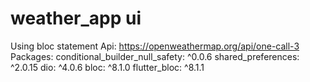 # weather_app ui 
Using bloc statement
Api: 
https://openweathermap.org/api/one-call-3
Packages:
conditional_builder_null_safety: ^0.0.6
shared_preferences: ^2.0.15
dio: ^4.0.6
bloc: ^8.1.0
flutter_bloc: ^8.1.1

